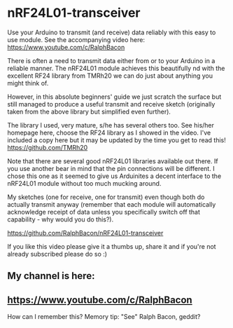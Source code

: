 # nRF24L01-transceiver
Use your Arduino to transmit (and receive) data reliably with this easy to use module. See the accompanying video here: https://www.youtube.com/c/RalphBacon

There is often a need to transmit data either from or to your Arduino in a reliable manner. The nRF24L01 module achieves this beautifully nd with the excellent RF24 library from TMRh20 we can do just about anything you might think of.

However, in this absolute beginners' guide we just scratch the surface but still managed to produce a useful transmit and receive sketch (originally taken from the above library but simplified even further).

The library I used, very mature, s/he has several others too. See his/her homepage here, choose the RF24 library as I showed in the video. I've included a copy here but it may be updated by the time you get to read this!
https://github.com/TMRh20

Note that there are several good nRF24L01 libraries available out there. If you use another bear in mind that the pin connections will be different. I chose this one as it seemed to give us Arduinites a decent interface to the nRF24L01 module without too much mucking around.

My sketches (one for receive, one for transmit) even though both do actually transmit anyway (remember that each module will automatically acknowledge receipt of data unless you specifically switch off that capability - why would you do this?).

https://github.com/RalphBacon/nRF24L01-transceiver


If you like this video please give it a thumbs up, share it and if you're not already subscribed please do so :)

My channel is here:
------------------------------------------------------------------
https://www.youtube.com/c/RalphBacon
------------------------------------------------------------------ 
How can I remember this? Memory tip: "See" Ralph Bacon, geddit?
